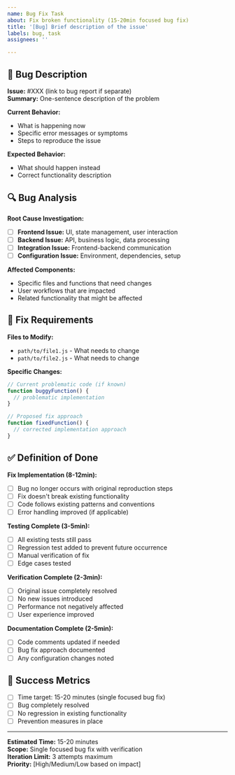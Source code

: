 ```yaml
---
name: Bug Fix Task
about: Fix broken functionality (15-20min focused bug fix)
title: '[Bug] Brief description of the issue'
labels: bug, task
assignees: ''

---
```


<!-- CONTEXT: Read .copilot-instructions.md and GAME_DESIGN.md before starting -->
<!-- ARCHITECTURE: Single-server design - see .github/copilot-context/architecture.md -->

## 🐛 Bug Description
**Issue:** #XXX (link to bug report if separate)  
**Summary:** One-sentence description of the problem

**Current Behavior:**
- What is happening now
- Specific error messages or symptoms
- Steps to reproduce the issue

**Expected Behavior:**
- What should happen instead
- Correct functionality description

## 🔍 Bug Analysis
**Root Cause Investigation:**
- [ ] **Frontend Issue:** UI, state management, user interaction
- [ ] **Backend Issue:** API, business logic, data processing
- [ ] **Integration Issue:** Frontend-backend communication
- [ ] **Configuration Issue:** Environment, dependencies, setup

**Affected Components:**
- Specific files and functions that need changes
- User workflows that are impacted
- Related functionality that might be affected

## 🔧 Fix Requirements
**Files to Modify:**
- `path/to/file1.js` - What needs to change
- `path/to/file2.js` - What needs to change

**Specific Changes:**
```javascript
// Current problematic code (if known)
function buggyFunction() {
  // problematic implementation
}

// Proposed fix approach
function fixedFunction() {
  // corrected implementation approach
}
```

## ✅ Definition of Done
**Fix Implementation (8-12min):**
- [ ] Bug no longer occurs with original reproduction steps
- [ ] Fix doesn't break existing functionality
- [ ] Code follows existing patterns and conventions
- [ ] Error handling improved (if applicable)

**Testing Complete (3-5min):**
- [ ] All existing tests still pass
- [ ] Regression test added to prevent future occurrence
- [ ] Manual verification of fix
- [ ] Edge cases tested

**Verification Complete (2-3min):**
- [ ] Original issue completely resolved
- [ ] No new issues introduced
- [ ] Performance not negatively affected
- [ ] User experience improved

**Documentation Complete (2-5min):**
- [ ] Code comments updated if needed
- [ ] Bug fix approach documented
- [ ] Any configuration changes noted

## 🎯 Success Metrics
- [ ] Time target: 15-20 minutes (single focused bug fix)
- [ ] Bug completely resolved
- [ ] No regression in existing functionality
- [ ] Prevention measures in place

---
**Estimated Time:** 15-20 minutes  
**Scope:** Single focused bug fix with verification  
**Iteration Limit:** 3 attempts maximum  
**Priority:** [High/Medium/Low based on impact]
